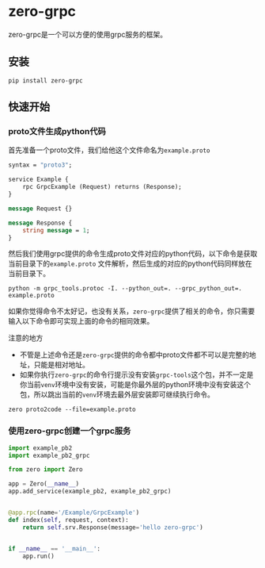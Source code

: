 # zero-grpc

zero-grpc是一个可以方便的使用grpc服务的框架。

## 安装

```shell
pip install zero-grpc
```

## 快速开始

### proto文件生成python代码

首先准备一个proto文件，我们给他这个文件命名为`example.proto`

```protobuf
syntax = "proto3";

service Example {
    rpc GrpcExample (Request) returns (Response);
}

message Request {}

message Response {
    string message = 1;
}
```

然后我们使用grpc提供的命令生成proto文件对应的python代码，以下命令是获取当前目录下的`example.proto`
文件解析，然后生成的对应的python代码同样放在当前目录下。

```shell
python -m grpc_tools.protoc -I. --python_out=. --grpc_python_out=. example.proto
```

如果你觉得命令不太好记，也没有关系，`zero-grpc`提供了相关的命令，你只需要输入以下命令即可实现上面的命令的相同效果。

注意的地方
- 不管是上述命令还是`zero-grpc`提供的命令都中proto文件都不可以是完整的地址，只能是相对地址。
- 如果你执行`zero-grpc`的命令行提示没有安装`grpc-tools`这个包，并不一定是你当前`venv`环境中没有安装，可能是你最外层的python环境中没有安装这个包，所以跳出当前的`venv`环境去最外层安装即可继续执行命令。

```shell
zero proto2code --file=example.proto
```

### 使用zero-grpc创建一个grpc服务

```python
import example_pb2
import example_pb2_grpc

from zero import Zero

app = Zero(__name__)
app.add_service(example_pb2, example_pb2_grpc)


@app.rpc(name='/Example/GrpcExample')
def index(self, request, context):
    return self.srv.Response(message='hello zero-grpc')


if __name__ == '__main__':
    app.run()
```
